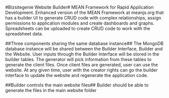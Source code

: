 #Bizsitegenie Website Builder#
MEAN Framework for Rapid Application Development. Enhanced version of the MEAN Framework at meanjs.org that has a builder UI to generate CRUD code with complex relationships, assign permissions to application modules and create dashboards and graphs.  Spreadsheets can be uploaded to create CRUD code to work with the spreadsheet data.

##Three components sharing the same database instance##
The MongoDB database instance will be shared between the Builder Interface, Builder and the Website. User inputs through the Builder Interface will be stored in the builder tables. The generator will pick information from these tables to generate the client files. Once client files are generated, user can use the website. At any given time, user with the creator rights can go the builder interface to update the website and regenerate the application code.

##Builder controls the main website files##
Builder should be able to generate the files in the main website folder




